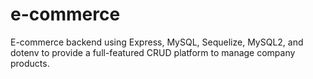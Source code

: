 # e-commerce
E-commerce backend using Express, MySQL, Sequelize, MySQL2, and dotenv to provide a full-featured CRUD platform to manage company products.
